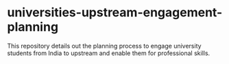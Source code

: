 # universities-upstream-engagement-planning
This repository details out the planning process to engage university students from India to upstream and enable them for professional skills.
